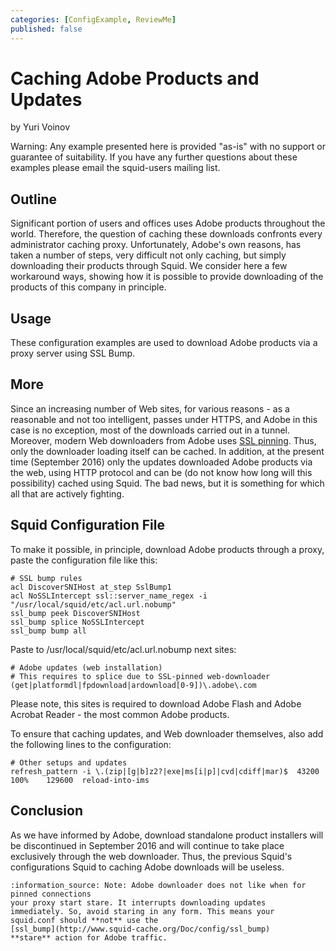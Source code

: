 ```yaml
---
categories: [ConfigExample, ReviewMe]
published: false
---
```


# Caching Adobe Products and Updates

by Yuri Voinov

Warning: Any example presented here is provided "as-is" with no support
or guarantee of suitability. If you have any further questions about
these examples please email the squid-users mailing list.

## Outline

Significant portion of users and offices uses Adobe products throughout
the world. Therefore, the question of caching these downloads confronts
every administrator caching proxy. Unfortunately, Adobe's own reasons,
has taken a number of steps, very difficult not only caching, but simply
downloading their products through Squid. We consider here a few
workaround ways, showing how it is possible to provide downloading of
the products of this company in principle.

## Usage

These configuration examples are used to download Adobe products via a
proxy server using SSL Bump.

## More

Since an increasing number of Web sites, for various reasons - as a
reasonable and not too intelligent, passes under HTTPS, and Adobe in
this case is no exception, most of the downloads carried out in a
tunnel. Moreover, modern Web downloaders from Adobe uses [SSL
pinning](https://en.wikipedia.org/wiki/HTTP_Public_Key_Pinning). Thus,
only the downloader loading itself can be cached. In addition, at the
present time (September 2016) only the updates downloaded Adobe products
via the web, using HTTP protocol and can be (do not know how long will
this possibility) cached using Squid. The bad news, but it is something
for which all that are actively fighting.

## Squid Configuration File

To make it possible, in principle, download Adobe products through a
proxy, paste the configuration file like this:

    # SSL bump rules
    acl DiscoverSNIHost at_step SslBump1
    acl NoSSLIntercept ssl::server_name_regex -i "/usr/local/squid/etc/acl.url.nobump"
    ssl_bump peek DiscoverSNIHost
    ssl_bump splice NoSSLIntercept
    ssl_bump bump all

Paste to /usr/local/squid/etc/acl.url.nobump next sites:

    # Adobe updates (web installation)
    # This requires to splice due to SSL-pinned web-downloader
    (get|platformdl|fpdownload|ardownload[0-9])\.adobe\.com

Please note, this sites is required to download Adobe Flash and Adobe
Acrobat Reader - the most common Adobe products.

To ensure that caching updates, and Web downloader themselves, also add
the following lines to the configuration:

    # Other setups and updates
    refresh_pattern -i \.(zip|[g|b]z2?|exe|ms[i|p]|cvd|cdiff|mar)$  43200   100%    129600  reload-into-ims

## Conclusion

As we have informed by Adobe, download standalone product installers
will be discontinued in September 2016 and will continue to take place
exclusively through the web downloader. Thus, the previous Squid's
configurations Squid to caching Adobe downloads will be useless.

    :information_source: Note: Adobe downloader does not like when for pinned connections
    your proxy start stare. It interrupts downloading updates
    immediately. So, avoid staring in any form. This means your
    squid.conf should **not** use the
    [ssl_bump](http://www.squid-cache.org/Doc/config/ssl_bump)
    **stare** action for Adobe traffic.
